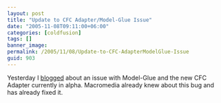 ```yaml
---
layout: post
title: "Update to CFC Adapter/Model-Glue Issue"
date: "2005-11-08T09:11:00+06:00"
categories: [coldfusion]
tags: []
banner_image: 
permalink: /2005/11/08/Update-to-CFC-AdapterModelGlue-Issue
guid: 903
---
```


Yesterday I <a href="http://ray.camdenfamily.com/index.cfm/2005/11/7/Warning-to-ModelGlueCFC-Adapter-Users">blogged</a> about an issue with Model-Glue and the new CFC Adapter currently in alpha. Macromedia already knew about this bug and has already fixed it.